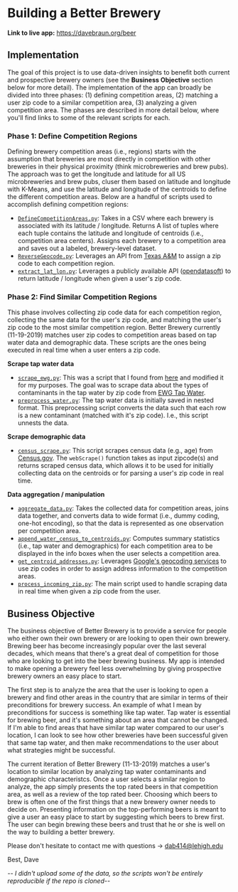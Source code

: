 # Building a Better Brewery
**Link to live app:** https://davebraun.org/beer

## Implementation

The goal of this project is to use data-driven insights to benefit both current and prospective brewery owners (see the **Business Objective** section below for more detail). The implementation of the app can broadly be divided into three phases: (1) defining competition areas, (2) matching a user zip code to a similar competition area, (3) analyzing a given competition area. The phases are described in more detail below, where you'll find links to some of the relevant scripts for each.

### Phase 1: Define Competition Regions

Defining brewery competition areas (i.e., regions) starts with the assumption that breweries are most directly in competition with other breweries in their physical proximity (think microbreweries and brew pubs). The approach was to get the longitude and latitude for all US microbreweries and brew pubs, cluser them based on latitude and longitude with K-Means, and use the latitude and longitude of the centroids to define the different competition areas. Below are a handful of scripts used to accomplish defining competition regions:  

* [`DefineCompetitionAreas.py`](Phase0-DefineCompetitionRegions/01-DefineCompetitionRegions/DefineCompetitionAreas.py): Takes in a CSV where each brewery is associated with its latitude / longitude. Returns A list of tuples where each tuple contains the latitude and longitude of centroids (i.e., competition area centers). Assigns each brewery to a competition area and saves out a labeled, brewery-level dataset.  
* [`ReverseGeocode.py`](Phase0-DefineCompetitionRegions/02-MatchCompetitionRegionsToZips/ReverseGeocode.py): Leverages an API from [Texas A&M](https://geoservices.tamu.edu/Services/ReverseGeocoding) to assign a zip code to each competition region.  
* [`extract_lat_lon.py`](Phase0-DefineCompetitionRegions/03-ParseUserZip/extract_lat_lon.py): Leverages a publicly available API ([opendatasoft](https://public.opendatasoft.com)) to return latitude / longitude when given a user's zip code.

### Phase 2: Find Similar Competition Regions

This phase involves collecting zip code data for each competition region, collecting the same data for the user's zip code, and matching the user's zip code to the most similar competition region. Better Brewery currently (11-19-2019) matches user zip codes to competition areas based on tap water data and demographic data. These scripts are the ones being executed in real time when a user enters a zip code.

**Scrape tap water data**  
* [`scrape_ewg.py`](Phase1-FindSimilarCompetitionRegions/water/scrape_ewg.py): This was a script that I found from [here](https://github.com/albertovilla/ewg/blob/master/EWG.ipynb) and modified it for my purposes. The goal was to scrape data about the types of contaminants in the tap water by zip code from [EWG Tap Water](https://www.ewg.org/tapwater/).  
* [`preprocess_water.py`](Phase1-FindSimilarCompetitionRegions/water/preprocess_water.py): The tap water data is initially saved in nested format. This preprocessing script converts the data such that each row is a new contaminant (matched with it's zip code). I.e., this script unnests the data.  

**Scrape demographic data**  
* [`census_scrape.py`](Phase1-FindSimilarCompetitionRegions/demographics/census_scrape.py): This script scrapes census data (e.g., age) from [Census.gov](https://factfinder.census.gov/faces/nav/jsf/pages/index.xhtml). The `webScrape()` function takes as input zipcode(s) and returns scraped census data, which allows it to be used for initially collecting data on the centroids or for parsing a user's zip code in real time. 

**Data aggregation / manipulation**  
* [`aggregate_data.py`](Phase1-FindSimilarCompetitionRegions/aggregate/aggregate_data.py): Takes the collected data for competition areas, joins data together, and converts data to wide format (i.e., dummy coding, one-hot encoding), so that the data is represented as one observation per competition area.  
* [`append_water_census_to_centroids.py`](Phase1-FindSimilarCompetitionRegions/manipulation_scripts/append_water_census_to_centroids.py): Computes summary statistics (i.e., tap water and demographics) for each competition area to be displayed in the info boxes when the user selects a competition area.  
* [`get_centroid_addresses.py`](Phase1-FindSimilarCompetitionRegions/manipulation_scripts/get_centroid_addresses.py): Leverages [Google's geocoding services](https://maps.googleapis.com/) to use zip codes in order to assign address information to the competition areas.
* [`process_incoming_zip.py`](Phase1-FindSimilarCompetitionRegions/manipulation_scripts/processIncomingZip/process_incoming_zip.py): The main script used to handle scraping data in real time when given a zip code from the user.



## Business Objective

The business objective of Better Brewery is to provide a service for people who either own their own brewery or are looking to open their own brewery. Brewing beer has become increasingly popular over the last several decades, which means that there's a great deal of competition for those who are looking to get into the beer brewing business. My app is intended to make opening a brewery feel less overwhelming by giving prospective brewery owners an easy place to start.

The first step is to analyze the area that the user is looking to open a brewery and find other areas in the country that are similar in terms of their preconditions for brewery success. An example of what I mean by preconditions for success is something like tap water. Tap water is essential for brewing beer, and it's something about an area that cannot be changed. If I'm able to find areas that have similar tap water compared to our user's location, I can look to see how other breweries have been successful given that same tap water, and then make recommendations to the user about what strategies might be successful.

The current iteration of Better Brewery (11-13-2019) matches a user's location to similar location by analyzing tap water contaminants and demographic characteristcs. Once a user selects a similar region to analyze, the app simply presents the top rated beers in that competition area, as well as a review of the top rated beer. Choosing which beers to brew is often one of the first things that a new brewery owner needs to decide on. Presenting information on the top-performing beers is meant to give a user an easy place to start by suggesting which beers to brew first. The user can begin brewing these beers and trust that he or she is well on the way to building a better brewery.



Please don't hesitate to contact me with questions -> dab414@lehigh.edu

Best,
Dave

*-- I didn't upload some of the data, so the scripts won't be entirely reproducible if the repo is cloned--*

